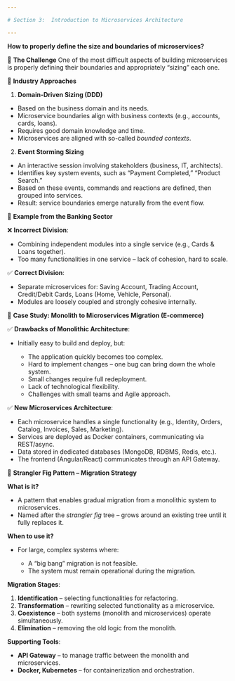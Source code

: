 ```yaml
---

# Section 3:  Introduction to Microservices Architecture

---
```


**How to properly define the size and boundaries of microservices?**

🔹 **The Challenge**
One of the most difficult aspects of building microservices is properly defining their boundaries and appropriately “sizing” each one.

🔸 **Industry Approaches**

1. **Domain-Driven Sizing (DDD)**

* Based on the business domain and its needs.
* Microservice boundaries align with business contexts (e.g., accounts, cards, loans).
* Requires good domain knowledge and time.
* Microservices are aligned with so-called *bounded contexts*.

2. **Event Storming Sizing**

* An interactive session involving stakeholders (business, IT, architects).
* Identifies key system events, such as “Payment Completed,” “Product Search.”
* Based on these events, commands and reactions are defined, then grouped into services.
* Result: service boundaries emerge naturally from the event flow.

🔸 **Example from the Banking Sector**

❌ **Incorrect Division**:

* Combining independent modules into a single service (e.g., Cards & Loans together).
* Too many functionalities in one service – lack of cohesion, hard to scale.

✅ **Correct Division**:

* Separate microservices for: Saving Account, Trading Account, Credit/Debit Cards, Loans (Home, Vehicle, Personal).
* Modules are loosely coupled and strongly cohesive internally.

🔸 **Case Study: Monolith to Microservices Migration (E-commerce)**

✅ **Drawbacks of Monolithic Architecture**:

* Initially easy to build and deploy, but:

    * The application quickly becomes too complex.
    * Hard to implement changes – one bug can bring down the whole system.
    * Small changes require full redeployment.
    * Lack of technological flexibility.
    * Challenges with small teams and Agile approach.

✅ **New Microservices Architecture**:

* Each microservice handles a single functionality (e.g., Identity, Orders, Catalog, Invoices, Sales, Marketing).
* Services are deployed as Docker containers, communicating via REST/async.
* Data stored in dedicated databases (MongoDB, RDBMS, Redis, etc.).
* The frontend (Angular/React) communicates through an API Gateway.

🔸 **Strangler Fig Pattern – Migration Strategy**

**What is it?**

* A pattern that enables gradual migration from a monolithic system to microservices.
* Named after the *strangler fig* tree – grows around an existing tree until it fully replaces it.

**When to use it?**

* For large, complex systems where:

    * A “big bang” migration is not feasible.
    * The system must remain operational during the migration.

**Migration Stages**:

1. **Identification** – selecting functionalities for refactoring.
2. **Transformation** – rewriting selected functionality as a microservice.
3. **Coexistence** – both systems (monolith and microservices) operate simultaneously.
4. **Elimination** – removing the old logic from the monolith.

**Supporting Tools**:

* **API Gateway** – to manage traffic between the monolith and microservices.
* **Docker, Kubernetes** – for containerization and orchestration.
